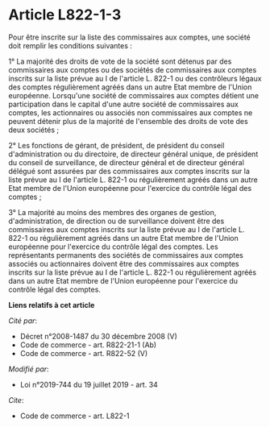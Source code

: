 # Article L822-1-3

Pour être inscrite sur la liste des commissaires aux comptes, une société doit remplir les conditions suivantes : 

1° La majorité des droits de vote de la société sont détenus par des commissaires aux comptes ou des sociétés de commissaires
aux comptes inscrits sur la liste prévue au I de l'article L. 822-1 ou des contrôleurs légaux des comptes régulièrement
agréés dans un autre Etat membre de l'Union européenne. Lorsqu'une société de commissaires aux comptes détient une
participation dans le capital d'une autre société de commissaires aux comptes, les actionnaires ou associés non commissaires
aux comptes ne peuvent détenir plus de la majorité de l'ensemble des droits de vote des deux sociétés ; 

2° Les fonctions de gérant, de président, de président du conseil d'administration ou du directoire, de directeur général
unique, de président du conseil de surveillance, de directeur général et de directeur général délégué sont assurées par des
commissaires aux comptes inscrits sur la liste prévue au I de l'article L. 822-1 ou régulièrement agréés dans un autre Etat
membre de l'Union européenne pour l'exercice du contrôle légal des comptes ; 

3° La majorité au moins des membres des organes de gestion, d'administration, de direction ou de surveillance doivent être
des commissaires aux comptes inscrits sur la liste prévue au I de l'article L. 822-1 ou régulièrement agréés dans un autre
Etat membre de l'Union européenne pour l'exercice du contrôle légal des comptes. Les représentants permanents des sociétés de
commissaires aux comptes associés ou actionnaires doivent être des commissaires aux comptes inscrits sur la liste prévue au I
de l'article L. 822-1 ou régulièrement agréés dans un autre Etat membre de l'Union européenne pour l'exercice du contrôle
légal des comptes.

**Liens relatifs à cet article**

_Cité par_:

  - Décret n°2008-1487 du 30 décembre 2008 (V)
  - Code de commerce - art. R822-21-1 (Ab)
  - Code de commerce - art. R822-52 (V)

_Modifié par_:

  - Loi n°2019-744 du 19 juillet 2019 - art. 34

_Cite_:

  - Code de commerce - art. L822-1
